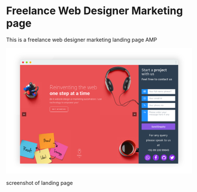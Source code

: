 # Freelance Web Designer Marketing page

This is a freelance web designer marketing landing page AMP

![freelancer-marketing-page.png](freelancer-marketing-page.png)

screenshot of landing page
